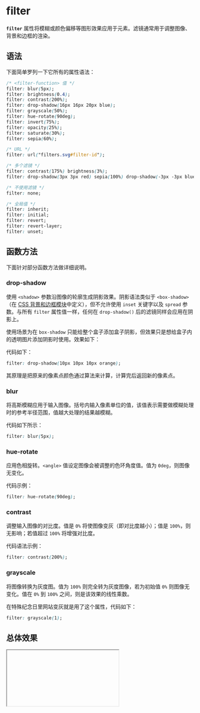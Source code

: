 # filter

**`filter`** 属性将模糊或颜色偏移等图形效果应用于元素。滤镜通常用于调整图像、背景和边框的渲染。

## 语法

下面简单罗列一下它所有的属性语法：

```css
/* <filter-function> 值 */
filter: blur(5px);
filter: brightness(0.4);
filter: contrast(200%);
filter: drop-shadow(16px 16px 20px blue);
filter: grayscale(50%);
filter: hue-rotate(90deg);
filter: invert(75%);
filter: opacity(25%);
filter: saturate(30%);
filter: sepia(60%);

/* URL */
filter: url("filters.svg#filter-id");

/* 多个滤镜 */
filter: contrast(175%) brightness(3%);
filter: drop-shadow(3px 3px red) sepia(100%) drop-shadow(-3px -3px blue);

/* 不使用滤镜 */
filter: none;

/* 全局值 */
filter: inherit;
filter: initial;
filter: revert;
filter: revert-layer;
filter: unset;
```

## 函数方法

下面针对部分函数方法做详细说明。

### drop-shadow

使用 `<shadow>` 参数沿图像的轮廓生成阴影效果。阴影语法类似于 `<box-shadow>`（在 [CSS 背景和边框模块](https://developer.mozilla.org/zh-CN/docs/Web/CSS/CSS_backgrounds_and_borders)中定义），但不允许使用 `inset` 关键字以及 `spread` 参数。与所有 `filter` 属性值一样，任何在 `drop-shadow()` 后的滤镜同样会应用在阴影上。

使用场景为在 `box-shadow` 只能给整个盒子添加盒子阴影，但效果只是想给盒子内的透明图片添加阴影时使用。效果如下：

代码如下：

```css
filter: drop-shadow(10px 10px 10px orange);
```

其原理是把原来的像素点颜色通过算法来计算，计算完后返回新的像素点。

### blur

将高斯模糊应用于输入图像。括号内输入像素单位的值，该值表示需要做模糊处理时的参考半径范围，值越大处理的结果越模糊。

代码如下所示：

```css
filter: blur(5px);
```

### hue-rotate

应用色相旋转。`<angle>` 值设定图像会被调整的色环角度值。值为 `0deg`，则图像无变化。

代码示例：

```css
filter: hue-rotate(90deg);
```

### contrast

调整输入图像的对比度。值是 `0%` 将使图像变灰（即对比度越小）；值是 `100%`，则无影响；若值超过 `100%` 将增强对比度。

代码语法示例：

```css
filter: contrast(200%);
```

### grayscale

将图像转换为灰度图。值为 `100%` 则完全转为灰度图像，若为初始值 `0%` 则图像无变化。值在 `0%` 到 `100%` 之间，则是该效果的线性乘数。

在特殊纪念日里网站变灰就是用了这个属性，代码如下：

```css
filter: grayscale(1);
```

## 总体效果
<Iframe url="https://duyidao.gitee.io/blogweb/catalogue/css/filter" />